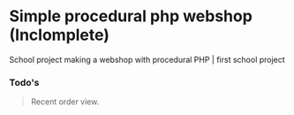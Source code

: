# Simple procedural php webshop (Inclomplete)
School project making a webshop with procedural PHP | first school project

### Todo's
  > Recent order view.
